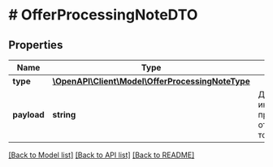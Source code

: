 # # OfferProcessingNoteDTO

## Properties

Name | Type | Description | Notes
------------ | ------------- | ------------- | -------------
**type** | [**\OpenAPI\Client\Model\OfferProcessingNoteType**](OfferProcessingNoteType.md) |  | [optional]
**payload** | **string** | Дополнительная информация о причине отклонения товара. | [optional]

[[Back to Model list]](../../README.md#models) [[Back to API list]](../../README.md#endpoints) [[Back to README]](../../README.md)
